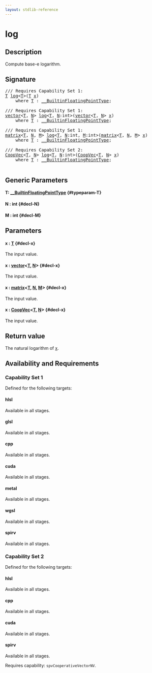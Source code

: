 ```yaml
---
layout: stdlib-reference
---
```


# log

## Description

Compute base-e logarithm.



## Signature 

<pre>
/// Requires Capability Set 1:
<a href="/stdlib-reference/global-decls/log#typeparam-T" class="code_type">T</a> <a href="/stdlib-reference/global-decls/log">log</a>&lt;<a href="/stdlib-reference/global-decls/log#typeparam-T" class="code_type">T</a>&gt;(<a href="/stdlib-reference/global-decls/log#typeparam-T" class="code_type">T</a> <a href="/stdlib-reference/global-decls/log#decl-x" class="code_param">x</a>)
    <span class='code_keyword'>where</span> <a href="/stdlib-reference/global-decls/log#typeparam-T" class="code_type">T</a> : <a href="/stdlib-reference/interfaces/0_builtinfloatingpointtype-029hm/index" class="code_type">__BuiltinFloatingPointType</a>;

/// Requires Capability Set 1:
<a href="/stdlib-reference/types/vector/index" class="code_type">vector</a>&lt;<a href="/stdlib-reference/global-decls/log#typeparam-T" class="code_type">T</a>, <a href="/stdlib-reference/global-decls/log#decl-N" class="code_var">N</a>&gt; <a href="/stdlib-reference/global-decls/log">log</a>&lt;<a href="/stdlib-reference/global-decls/log#typeparam-T" class="code_type">T</a>, <a href="/stdlib-reference/global-decls/log#decl-N" class="code_var">N</a>:<span class="code_keyword">int</span>&gt;(<a href="/stdlib-reference/types/vector/index" class="code_type">vector</a>&lt;<a href="/stdlib-reference/global-decls/log#typeparam-T" class="code_type">T</a>, <a href="/stdlib-reference/global-decls/log#decl-N" class="code_var">N</a>&gt; <a href="/stdlib-reference/global-decls/log#decl-x" class="code_param">x</a>)
    <span class='code_keyword'>where</span> <a href="/stdlib-reference/global-decls/log#typeparam-T" class="code_type">T</a> : <a href="/stdlib-reference/interfaces/0_builtinfloatingpointtype-029hm/index" class="code_type">__BuiltinFloatingPointType</a>;

/// Requires Capability Set 1:
<a href="/stdlib-reference/types/matrix/index" class="code_type">matrix</a>&lt;<a href="/stdlib-reference/global-decls/log#typeparam-T" class="code_type">T</a>, <a href="/stdlib-reference/global-decls/log#decl-N" class="code_var">N</a>, <a href="/stdlib-reference/global-decls/log#decl-M" class="code_var">M</a>&gt; <a href="/stdlib-reference/global-decls/log">log</a>&lt;<a href="/stdlib-reference/global-decls/log#typeparam-T" class="code_type">T</a>, <a href="/stdlib-reference/global-decls/log#decl-N" class="code_var">N</a>:<span class="code_keyword">int</span>, <a href="/stdlib-reference/global-decls/log#decl-M" class="code_var">M</a>:<span class="code_keyword">int</span>&gt;(<a href="/stdlib-reference/types/matrix/index" class="code_type">matrix</a>&lt;<a href="/stdlib-reference/global-decls/log#typeparam-T" class="code_type">T</a>, <a href="/stdlib-reference/global-decls/log#decl-N" class="code_var">N</a>, <a href="/stdlib-reference/global-decls/log#decl-M" class="code_var">M</a>&gt; <a href="/stdlib-reference/global-decls/log#decl-x" class="code_param">x</a>)
    <span class='code_keyword'>where</span> <a href="/stdlib-reference/global-decls/log#typeparam-T" class="code_type">T</a> : <a href="/stdlib-reference/interfaces/0_builtinfloatingpointtype-029hm/index" class="code_type">__BuiltinFloatingPointType</a>;

/// Requires Capability Set 2:
<a href="/stdlib-reference/types/coopvec-04/index" class="code_type">CoopVec</a>&lt;<a href="/stdlib-reference/global-decls/log#typeparam-T" class="code_type">T</a>, <a href="/stdlib-reference/global-decls/log#decl-N" class="code_var">N</a>&gt; <a href="/stdlib-reference/global-decls/log">log</a>&lt;<a href="/stdlib-reference/global-decls/log#typeparam-T" class="code_type">T</a>, <a href="/stdlib-reference/global-decls/log#decl-N" class="code_var">N</a>:<span class="code_keyword">int</span>&gt;(<a href="/stdlib-reference/types/coopvec-04/index" class="code_type">CoopVec</a>&lt;<a href="/stdlib-reference/global-decls/log#typeparam-T" class="code_type">T</a>, <a href="/stdlib-reference/global-decls/log#decl-N" class="code_var">N</a>&gt; <a href="/stdlib-reference/global-decls/log#decl-x" class="code_param">x</a>)
    <span class='code_keyword'>where</span> <a href="/stdlib-reference/global-decls/log#typeparam-T" class="code_type">T</a> : <a href="/stdlib-reference/interfaces/0_builtinfloatingpointtype-029hm/index" class="code_type">__BuiltinFloatingPointType</a>;

</pre>

## Generic Parameters

#### T: [\_\_BuiltinFloatingPointType](/stdlib-reference/interfaces/0_builtinfloatingpointtype-029hm/index) {#typeparam-T}
#### N  : int {#decl-N}
#### M  : int {#decl-M}

## Parameters

#### x  : [T](/stdlib-reference/global-decls/log#typeparam-T) {#decl-x}
The input value.

#### x  : [vector](/stdlib-reference/types/vector/index)\<[T](/stdlib-reference/types/vector/index#typeparam-T), [N](/stdlib-reference/types/vector/index#decl-N)\> {#decl-x}
The input value.

#### x  : [matrix](/stdlib-reference/types/matrix/index)\<[T](/stdlib-reference/types/matrix/t-0), [N](/stdlib-reference/types/matrix/index#decl-N), [M](/stdlib-reference/types/matrix/index#decl-M)\> {#decl-x}
The input value.

#### x  : [CoopVec](/stdlib-reference/types/coopvec-04/index)\<[T](/stdlib-reference/types/coopvec-04/index#typeparam-T), [N](/stdlib-reference/types/coopvec-04/index#decl-N)\> {#decl-x}
The input value.


## Return value
The natural logarithm of <span class='code'><a href="/stdlib-reference/global-decls/log#decl-x" class="code_param">x</a></span>.


## Availability and Requirements

### Capability Set 1

Defined for the following targets:

#### hlsl
Available in all stages.

#### glsl
Available in all stages.

#### cpp
Available in all stages.

#### cuda
Available in all stages.

#### metal
Available in all stages.

#### wgsl
Available in all stages.

#### spirv
Available in all stages.


### Capability Set 2

Defined for the following targets:

#### hlsl
Available in all stages.

#### cpp
Available in all stages.

#### cuda
Available in all stages.

#### spirv
Available in all stages.

Requires capability: `spvCooperativeVectorNV`.


